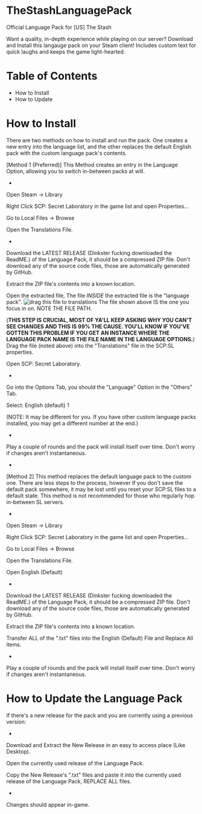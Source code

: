 # TheStashLanguagePack
Official Language Pack for [US] The Stash

Want a quality, in-depth experience while playing on our server? Download and Install this langauge pack on your Steam client!
Includes custom text for quick laughs and keeps the game light-hearted.

# Table of Contents
- How to Install
- How to Update

# How to Install

There are two methods on how to install and run the pack. One creates a new entry into the language list, and the other replaces the default English pack with the custom language pack's contents.


[Method 1 (Preferred)]
This Method creates an entry in the Language Option, allowing you to switch in-between packs at will.

-

Open Steam -> Library

Right Click SCP: Secret Laboratory in the game list and open Properties...

Go to Local Files -> Browse

Open the Translations File.

-

Download the LATEST RELEASE (Dinkster fucking downloaded the ReadME.) of the Language Pack, it should be a compressed ZIP file. Don't download any of the source code files, those are automatically generated by GitHub.

Extract the ZIP file's contents into a known location.

Open the extracted file, The file _INSIDE_ the extracted file is the "language pack".
![drag this file to translations](https://user-images.githubusercontent.com/92807576/216736691-3797da44-34ac-4692-bf9e-96fad63efff5.PNG)
The file shown above IS the one you focus in on. NOTE THE FILE PATH.

(**THIS STEP IS CRUCIAL, MOST OF YA'LL KEEP ASKING WHY YOU CAN'T SEE CHANGES AND THIS IS 99% THE CAUSE. YOU'LL KNOW IF YOU'VE GOTTEN THIS PROBLEM IF YOU GET AN INSTANCE WHERE THE LANGUAGE PACK NAME IS THE FILE NAME IN THE LANGUAGE OPTIONS.**)
Drag the file (noted above) into the "Translations" file in the SCP:SL properties.

Open SCP: Secret Laboratory.

-


Go into the Options Tab, you should the "Language" Option in the "Others" Tab.

Select: English (default) 1

(NOTE: It may be different for you. If you have other custom language packs installed, you may get a different number at the end.)

-

Play a couple of rounds and the pack will install itself over time.
Don't worry if changes aren't instantaneous.

-

[Method 2] This method replaces the default language pack to the custom one. There are less steps to the process, however If you don't save the default pack somewhere, it may be lost until you reset your SCP:SL files to a default state. This method is not recommended for those who regularly hop in-between SL servers.

-

Open Steam -> Library

Right Click SCP: Secret Laboratory in the game list and open Properties...

Go to Local Files -> Browse

Open the Translations File.

Open English (Default)

-

Download the LATEST RELEASE (Dinkster fucking downloaded the ReadME.) of the Language Pack, it should be a compressed ZIP file. Don't download any of the source code files, those are automatically generated by GitHub.

Extract the ZIP file's contents into a known location.

Transfer ALL of the ".txt" files into the English (Default) File and Replace All items.

-

Play a couple of rounds and the pack will install itself over time.
Don't worry if changes aren't instantaneous.

# How to Update the Language Pack

If there's a new release for the pack and you are currently using a previous version:

-

Download and Extract the New Release in an easy to access place (Like Desktop).

Open the currently used release of the Language Pack.

Copy the New Release's ".txt" files and paste it into the currently used release of the Language Pack, REPLACE ALL files.

-


Changes should appear in-game.

